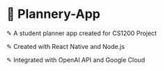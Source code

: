 # 📓 Plannery-App
✎ A student planner app created for CS1200 Project

✎ Created with React Native and Node.js

✎ Integrated with OpenAI API and Google Cloud
